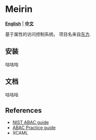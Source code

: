 # Meirin

[**English**](https://github.com/sinsong/Meirin) | [**中文**](README_zh.md)

基于属性的访问控制系统。
项目名来自[东方](https://zh.moegirl.org.cn/%E7%BA%A2%E7%BE%8E%E9%93%83).

## 安装

咕咕咕

## 文档

咕咕咕

## References

- [NIST ABAC guide](https://nvlpubs.nist.gov/nistpubs/specialpublications/NIST.SP.800-162.pdf)
- [ABAC Practice guide](https://www.nccoe.nist.gov/sites/default/files/library/sp1800/abac-nist-sp1800-3-draft-v2.pdf)
- XCAML

